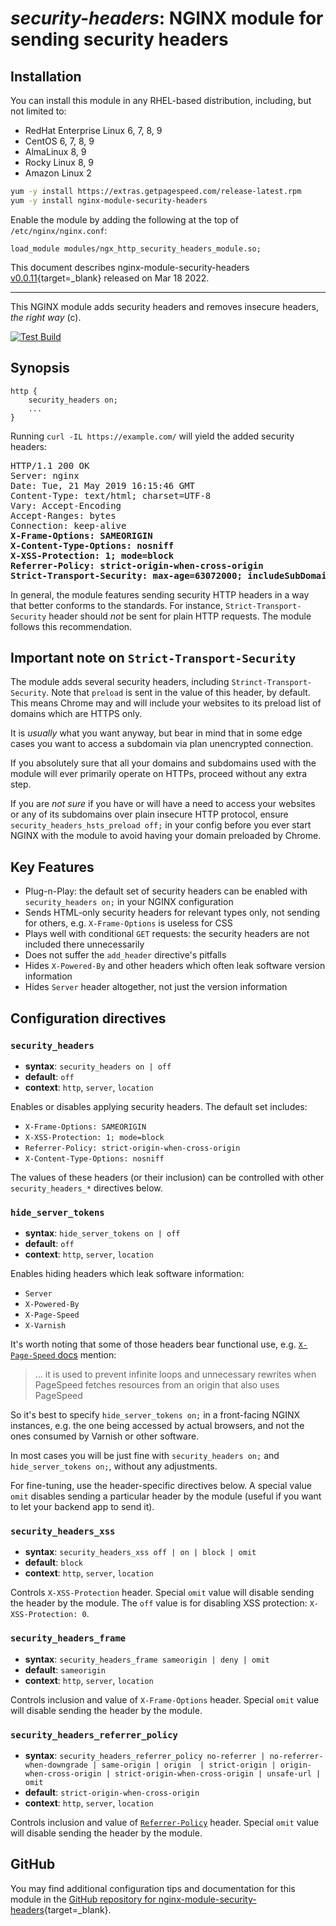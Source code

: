# *security-headers*: NGINX module for sending security headers


## Installation

You can install this module in any RHEL-based distribution, including, but not limited to:

* RedHat Enterprise Linux 6, 7, 8, 9
* CentOS 6, 7, 8, 9
* AlmaLinux 8, 9
* Rocky Linux 8, 9
* Amazon Linux 2

```bash
yum -y install https://extras.getpagespeed.com/release-latest.rpm
yum -y install nginx-module-security-headers
```

Enable the module by adding the following at the top of `/etc/nginx/nginx.conf`:

```nginx
load_module modules/ngx_http_security_headers_module.so;
```


This document describes nginx-module-security-headers [v0.0.11](https://github.com/GetPageSpeed/ngx_security_headers/releases/tag/0.0.11){target=_blank} 
released on Mar 18 2022.

<hr />

This NGINX module adds security headers and removes insecure headers, *the right way* (c). 

[![Test Build](https://github.com/GetPageSpeed/ngx_security_headers/actions/workflows/build.yml/badge.svg?event=push)](https://github.com/GetPageSpeed/ngx_security_headers/actions/workflows/build.yml)

## Synopsis

```nginx
http {
    security_headers on;
    ...
}
```

Running `curl -IL https://example.com/` will yield the added security headers:

<pre>
HTTP/1.1 200 OK
Server: nginx
Date: Tue, 21 May 2019 16:15:46 GMT
Content-Type: text/html; charset=UTF-8
Vary: Accept-Encoding
Accept-Ranges: bytes
Connection: keep-alive
<b>X-Frame-Options: SAMEORIGIN
X-Content-Type-Options: nosniff
X-XSS-Protection: 1; mode=block
Referrer-Policy: strict-origin-when-cross-origin
Strict-Transport-Security: max-age=63072000; includeSubDomains; preload</b>
</pre>

In general, the module features sending security HTTP headers in a way that better conforms to the standards.
For instance, `Strict-Transport-Security` header should *not* be sent for plain HTTP requests.
The module follows this recommendation.

## Important note on `Strict-Transport-Security`

The module adds several security headers, including `Strinct-Transport-Security`.
Note that `preload` is sent in the value of this header, by default.
This means Chrome may and will include your websites to its preload list of domains which are HTTPS only.

It is *usually* what you want anyway, but bear in mind that in some edge cases you want to access
a subdomain via plan unencrypted connection.

If you absolutely sure that all your domains and subdomains used with the module will ever primarily operate
on HTTPs, proceed without any extra step.

If you are *not sure* if you have or will have a need to access your websites or any of its subdomains over
plain insecure HTTP protocol, ensure `security_headers_hsts_preload off;` in your config before you ever
start NGINX with the module to avoid having your domain preloaded by Chrome.

## Key Features

*   Plug-n-Play: the default set of security headers can be enabled with `security_headers on;` in your NGINX configuration
*   Sends HTML-only security headers for relevant types only, not sending for others, e.g. `X-Frame-Options` is useless for CSS
*   Plays well with conditional `GET` requests: the security headers are not included there unnecessarily
*   Does not suffer the `add_header` directive's pitfalls
*   Hides `X-Powered-By` and other headers which often leak software version information
*   Hides `Server` header altogether, not just the version information

## Configuration directives

### `security_headers`

- **syntax**: `security_headers on | off`
- **default**: `off`
- **context**: `http`, `server`, `location`

Enables or disables applying security headers. The default set includes:

* `X-Frame-Options: SAMEORIGIN`
* `X-XSS-Protection: 1; mode=block`
* `Referrer-Policy: strict-origin-when-cross-origin`
* `X-Content-Type-Options: nosniff`

The values of these headers (or their inclusion) can be controlled with other `security_headers_*` directives below.

### `hide_server_tokens`

- **syntax**: `hide_server_tokens on | off`
- **default**: `off`
- **context**: `http`, `server`, `location`

Enables hiding headers which leak software information:

*   `Server`
*   `X-Powered-By`
*   `X-Page-Speed`
*   `X-Varnish`

It's worth noting that some of those headers bear functional use, e.g. [`X-Page-Speed` docs](https://www.modpagespeed.com/doc/configuration#XHeaderValue) mention:

> ... it is used to prevent infinite loops and unnecessary rewrites when PageSpeed 
> fetches resources from an origin that also uses PageSpeed

So it's best to specify `hide_server_tokens on;` in a front-facing NGINX instances, e.g.
the one being accessed by actual browsers, and not the ones consumed by Varnish or other software.

In most cases you will be just fine with `security_headers on;` and `hide_server_tokens on;`, without any adjustments.

For fine-tuning, use the header-specific directives below. 
A special value `omit` disables sending a particular header by the module (useful if you want to let your backend app to send it). 

### `security_headers_xss`

- **syntax**: `security_headers_xss off | on | block | omit`
- **default**: `block`
- **context**: `http`, `server`, `location`

Controls `X-XSS-Protection` header. 
Special `omit` value will disable sending the header by the module. 
The `off` value is for disabling XSS protection: `X-XSS-Protection: 0`.

### `security_headers_frame`

- **syntax**: `security_headers_frame sameorigin | deny | omit`
- **default**: `sameorigin`
- **context**: `http`, `server`, `location`

Controls inclusion and value of `X-Frame-Options` header. 
Special `omit` value will disable sending the header by the module. 


### `security_headers_referrer_policy`

- **syntax**: `security_headers_referrer_policy no-referrer | no-referrer-when-downgrade | same-origin | origin 
| strict-origin | origin-when-cross-origin | strict-origin-when-cross-origin | unsafe-url | omit`
- **default**: `strict-origin-when-cross-origin`
- **context**: `http`, `server`, `location`

Controls inclusion and value of [`Referrer-Policy`](https://developer.mozilla.org/en-US/docs/Web/HTTP/Headers/Referrer-Policy) header. 
Special `omit` value will disable sending the header by the module. 

## GitHub

You may find additional configuration tips and documentation for this module in the [GitHub 
repository for 
nginx-module-security-headers](https://github.com/GetPageSpeed/ngx_security_headers){target=_blank}.
